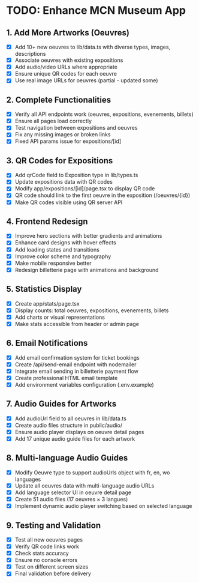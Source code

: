 # TODO: Enhance MCN Museum App

## 1. Add More Artworks (Oeuvres)
- [x] Add 10+ new oeuvres to lib/data.ts with diverse types, images, descriptions
- [x] Associate oeuvres with existing expositions
- [x] Add audio/video URLs where appropriate
- [x] Ensure unique QR codes for each oeuvre
- [x] Use real image URLs for oeuvres (partial - updated some)

## 2. Complete Functionalities
- [x] Verify all API endpoints work (oeuvres, expositions, evenements, billets)
- [x] Ensure all pages load correctly
- [x] Test navigation between expositions and oeuvres
- [x] Fix any missing images or broken links
- [x] Fixed API params issue for expositions/[id]

## 3. QR Codes for Expositions
- [x] Add qrCode field to Exposition type in lib/types.ts
- [x] Update expositions data with QR codes
- [x] Modify app/expositions/[id]/page.tsx to display QR code
- [x] QR code should link to the first oeuvre in the exposition (/oeuvres/{id})
- [x] Make QR codes visible using QR server API

## 4. Frontend Redesign
- [x] Improve hero sections with better gradients and animations
- [x] Enhance card designs with hover effects
- [x] Add loading states and transitions
- [x] Improve color scheme and typography
- [x] Make mobile responsive better
- [x] Redesign billetterie page with animations and background

## 5. Statistics Display
- [x] Create app/stats/page.tsx
- [x] Display counts: total oeuvres, expositions, evenements, billets
- [x] Add charts or visual representations
- [x] Make stats accessible from header or admin page

## 6. Email Notifications
- [x] Add email confirmation system for ticket bookings
- [x] Create /api/send-email endpoint with nodemailer
- [x] Integrate email sending in billetterie payment flow
- [x] Create professional HTML email template
- [x] Add environment variables configuration (.env.example)

## 7. Audio Guides for Artworks
- [x] Add audioUrl field to all oeuvres in lib/data.ts
- [x] Create audio files structure in public/audio/
- [x] Ensure audio player displays on oeuvre detail pages
- [x] Add 17 unique audio guide files for each artwork

## 8. Multi-language Audio Guides
- [x] Modify Oeuvre type to support audioUrls object with fr, en, wo languages
- [x] Update all oeuvres data with multi-language audio URLs
- [x] Add language selector UI in oeuvre detail page
- [x] Create 51 audio files (17 oeuvres × 3 langues)
- [x] Implement dynamic audio player switching based on selected language

## 9. Testing and Validation
- [x] Test all new oeuvres pages
- [x] Verify QR code links work
- [x] Check stats accuracy
- [x] Ensure no console errors
- [x] Test on different screen sizes
- [x] Final validation before delivery
